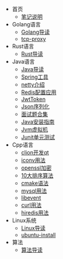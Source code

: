 * 首页
  * [笔记说明](/README.md?v=1622392817.479489)
* Golang语言
  * [Golang导读](/lang/golang/README.md?v=1622392817.479489)
  * [tcp-proxy](/lang/golang/tcp-proxy.md?v=1622392817.479489)
* Rust语言
  * [Rust导读](/lang/rust/README.md?v=1622392817.479489)
* Java语言
  * [Java导读](/lang/java/README.md?v=1622392817.479489)
  * [Spring工具](/lang/java/Spring工具.md?v=1622392817.479489)
  * [netty介绍](/lang/java/netty介绍.md?v=1622392817.479489)
  * [Redis配置应用](/lang/java/Redis配置应用.md?v=1622392817.479489)
  * [JwtToken](/lang/java/JwtToken.md?v=1622392817.479489)
  * [Json序列化](/lang/java/Json序列化.md?v=1622392817.479489)
  * [面试题合集](/lang/java/面试题合集.md?v=1622392817.479489)
  * [Java安装指南](/lang/java/Java安装指南.md?v=1622392817.479489)
  * [Jvm虚拟机](/lang/java/Jvm虚拟机.md?v=1622392817.479489)
  * [Junit单元测试](/lang/java/Junit单元测试.md?v=1622392817.479489)
* Cpp语言
  * [clion开发qt](/lang/cpp/clion开发qt.md?v=1622392817.479489)
  * [iconv用法](/lang/cpp/iconv用法.md?v=1622392817.479489)
  * [openssl加密](/lang/cpp/openssl加密.md?v=1622392817.479489)
  * [10大排序算法](/lang/cpp/10大排序算法.md?v=1622392817.479489)
  * [cmake语法](/lang/cpp/cmake语法.md?v=1622392817.479489)
  * [mysql用法](/lang/cpp/mysql用法.md?v=1622392817.479489)
  * [libevent](/lang/cpp/libevent.md?v=1622392817.479489)
  * [curl用法](/lang/cpp/curl用法.md?v=1622392817.479489)
  * [hiredis用法](/lang/cpp/hiredis用法.md?v=1622392817.479489)
* Linux系统
  * [Linux导读](/linux/README.md?v=1622392817.479489)
  * [ubuntu-install](/linux/ubuntu-install.md?v=1622392817.479489)
* 算法
  * [算法导读](/algorithm/README.md?v=1622392817.479489)
